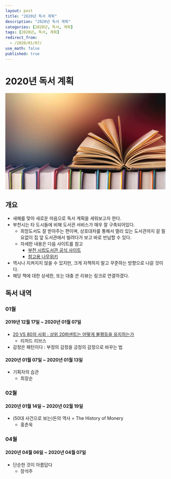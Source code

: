 ```yaml
---
layout: post
title: "2020년 독서 계획"
description: "2020년 독서 계획"
categories: [2020년, 독서, 계획]
tags: [2020년, 독서, 계획]
redirect_from:
  - /2020/01/07/
use_math: false
published: true
---
```


# 2020년 독서 계획

<img src="/assets/images/posts/10/books.jpg">

## 개요

- 새해를 맞아 새로운 마음으로 독서 계획을 세워보고자 한다.
- 부천시는 타 도시들에 비해 도서관 서비스가 매우 잘 구축되어있다.
  - 희망도서도 잘 받아주는 편이며, 상호대차를 통해서 멀리 있는 도서관까지 갈 필요없이 집 앞 도서관에서 빌려다가 보고 바로 반납할 수 있다.
  - 자세한 내용은 다음 사이트를 참고
    - [부천 시립도서관 공식 사이트](http://www.bcl.go.kr/site/main/index019)
    - [참고용 나무위키](https://namu.wiki/w/%EB%B6%80%EC%B2%9C%EC%8B%9C%EB%A6%BD%EB%8F%84%EC%84%9C%EA%B4%80)
- 역시나 지켜지지 않을 수 있지만, 크게 자책하지 말고 꾸준하는 방향으로 나갈 것이다.
- 해당 책에 대한 상세한, 또는 대충 쓴 리뷰는 링크로 연결하겠다.

## 독서 내역

### 01월

#### 2019년 12월 17일 ~ 2020년 01월 07일

- [20 VS 80의 사회 : 상위 20퍼센트는 어떻게 불평등을 유지하는가](https://bossm0n5t3r.github.io/blog/2020/01/12/20-vs-80%EC%9D%98-%EC%82%AC%ED%9A%8C/)
  - 리처드 리브스
- 감정은 패턴이다 : 부정의 감정을 긍정의 감정으로 바꾸는 법

#### 2020년 01월 07일 ~ 2020년 01월 13일

- 기획자의 습관
  - 최장순

### 02월

#### 2020년 01월 14일 ~ 2020년 02월 19일

- (50대 사건으로 보는)돈의 역사 = The History of Monery
  - 홍춘욱

### 04월

#### 2020년 04월 06일 ~ 2020년 04월 07일

- 단순한 것이 아름답다
  - 장석주
